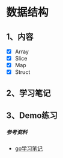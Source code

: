 # 数据结构
## 1、内容
- [x] Array
- [x] Slice
- [x] Map
- [x] Struct

## 2、学习笔记

## 3、Demo练习

##### 参考资料
- [go学习笔记](https://github.com/qyuhen/book)